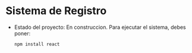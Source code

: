 <h1>Sistema de Registro</h1>

- Estado del proyecto: En construccion.
Para ejecutar el sistema, debes poner:

  ```npm install react```
